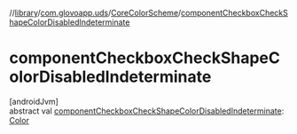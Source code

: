 //[library](../../../index.md)/[com.glovoapp.uds](../index.md)/[CoreColorScheme](index.md)/[componentCheckboxCheckShapeColorDisabledIndeterminate](component-checkbox-check-shape-color-disabled-indeterminate.md)

# componentCheckboxCheckShapeColorDisabledIndeterminate

[androidJvm]\
abstract val [componentCheckboxCheckShapeColorDisabledIndeterminate](component-checkbox-check-shape-color-disabled-indeterminate.md): [Color](https://developer.android.com/reference/kotlin/androidx/compose/ui/graphics/Color.html)
